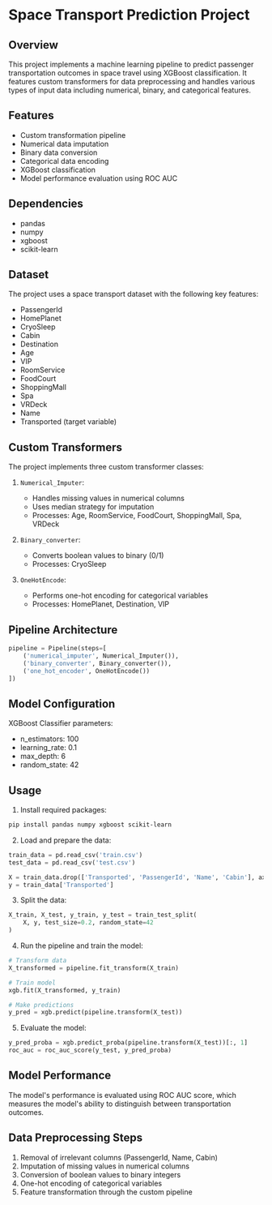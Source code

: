 # Space Transport Prediction Project

## Overview
This project implements a machine learning pipeline to predict passenger transportation outcomes in space travel using XGBoost classification. It features custom transformers for data preprocessing and handles various types of input data including numerical, binary, and categorical features.

## Features
- Custom transformation pipeline
- Numerical data imputation
- Binary data conversion
- Categorical data encoding
- XGBoost classification
- Model performance evaluation using ROC AUC

## Dependencies
- pandas
- numpy
- xgboost
- scikit-learn

## Dataset
The project uses a space transport dataset with the following key features:
- PassengerId
- HomePlanet
- CryoSleep
- Cabin
- Destination
- Age
- VIP
- RoomService
- FoodCourt
- ShoppingMall
- Spa
- VRDeck
- Name
- Transported (target variable)

## Custom Transformers
The project implements three custom transformer classes:

1. `Numerical_Imputer`:
   - Handles missing values in numerical columns
   - Uses median strategy for imputation
   - Processes: Age, RoomService, FoodCourt, ShoppingMall, Spa, VRDeck

2. `Binary_converter`:
   - Converts boolean values to binary (0/1)
   - Processes: CryoSleep

3. `OneHotEncode`:
   - Performs one-hot encoding for categorical variables
   - Processes: HomePlanet, Destination, VIP

## Pipeline Architecture
```python
pipeline = Pipeline(steps=[
    ('numerical_imputer', Numerical_Imputer()),
    ('binary_converter', Binary_converter()),
    ('one_hot_encoder', OneHotEncode())
])
```

## Model Configuration
XGBoost Classifier parameters:
- n_estimators: 100
- learning_rate: 0.1
- max_depth: 6
- random_state: 42

## Usage

1. Install required packages:
```bash
pip install pandas numpy xgboost scikit-learn
```

2. Load and prepare the data:
```python
train_data = pd.read_csv('train.csv')
test_data = pd.read_csv('test.csv')

X = train_data.drop(['Transported', 'PassengerId', 'Name', 'Cabin'], axis=1)
y = train_data['Transported']
```

3. Split the data:
```python
X_train, X_test, y_train, y_test = train_test_split(
    X, y, test_size=0.2, random_state=42
)
```

4. Run the pipeline and train the model:
```python
# Transform data
X_transformed = pipeline.fit_transform(X_train)

# Train model
xgb.fit(X_transformed, y_train)

# Make predictions
y_pred = xgb.predict(pipeline.transform(X_test))
```

5. Evaluate the model:
```python
y_pred_proba = xgb.predict_proba(pipeline.transform(X_test))[:, 1]
roc_auc = roc_auc_score(y_test, y_pred_proba)
```

## Model Performance
The model's performance is evaluated using ROC AUC score, which measures the model's ability to distinguish between transportation outcomes.

## Data Preprocessing Steps
1. Removal of irrelevant columns (PassengerId, Name, Cabin)
2. Imputation of missing values in numerical columns
3. Conversion of boolean values to binary integers
4. One-hot encoding of categorical variables
5. Feature transformation through the custom pipeline
